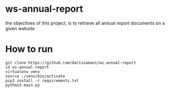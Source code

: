 # ws-annual-report
the objectives of this project, is to retrieve all annual report documents on a given website




# How to run
```
git clone https://github.com/darixsamani/ws-annual-report
cd ws-annual-report
virtualenv venv
source ./venv/bin/activate
pip3 install -r requirements.txt
python3 main.py
```
